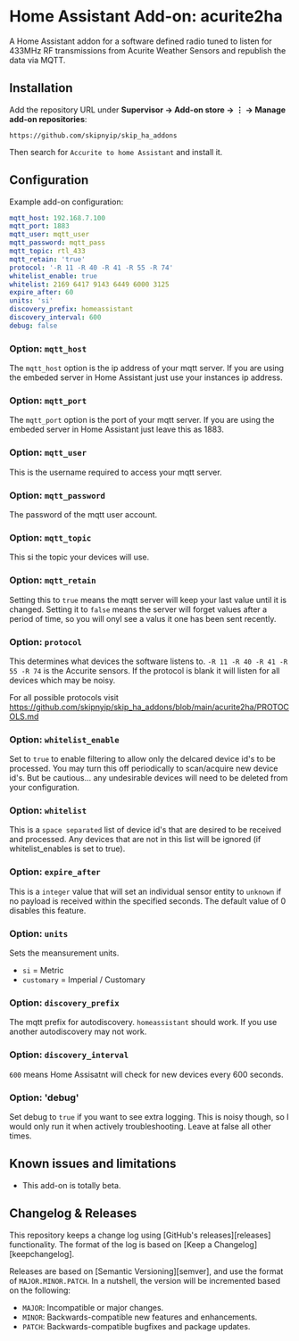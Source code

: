 # Home Assistant Add-on: acurite2ha

A Home Assistant addon for a software defined radio tuned to listen for 433MHz RF transmissions from Acurite Weather Sensors and republish the data via MQTT.

## Installation

Add the repository URL under **Supervisor → Add-on store → ⋮ → Manage add-on repositories**:

    https://github.com/skipnyip/skip_ha_addons

Then search for `Accurite to home Assistant` and install it.

## Configuration

Example add-on configuration:

```yaml
mqtt_host: 192.168.7.100
mqtt_port: 1883
mqtt_user: mqtt_user
mqtt_password: mqtt_pass
mqtt_topic: rtl_433
mqtt_retain: 'true'
protocol: '-R 11 -R 40 -R 41 -R 55 -R 74'
whitelist_enable: true
whitelist: 2169 6417 9143 6449 6000 3125
expire_after: 60
units: 'si'
discovery_prefix: homeassistant
discovery_interval: 600
debug: false
```

### Option: `mqtt_host`

The `mqtt_host` option is the ip address of your mqtt server. If you are using the embeded server in Home Assistant just use your instances ip address.

### Option: `mqtt_port`

The `mqtt_port` option is the port of your mqtt server. If you are using the embeded server in Home Assistant just leave this as 1883.

### Option: `mqtt_user`

This is the username required to access your mqtt server.

### Option: `mqtt_password`

The password of the mqtt user account.

### Option: `mqtt_topic`

This si the topic your devices will use.

### Option: `mqtt_retain`

Setting this to `true` means the mqtt server will keep your last value 
until it is changed. Setting it to `false` means the server will forget values after a period of time, 
so you will onyl see a valus it one has been sent recently.

### Option: `protocol`

This determines what devices the software listens to. `-R 11 -R 40 -R 41 -R 55 -R 74` 
is the Accurite sensors. If the protocol is blank it will listen for all devices
which may be noisy.

For all possible protocols visit <https://github.com/skipnyip/skip_ha_addons/blob/main/acurite2ha/PROTOCOLS.md>

### Option: `whitelist_enable`

Set to `true` to enable filtering to allow only the delcared device id's to be processed.  You may turn this off periodically
to scan/acquire new device id's.  But be cautious... any undesirable devices will need to be deleted from your configuration.

### Option: `whitelist`

This is a `space separated` list of device id's that are desired to be received and processed.  Any devices that are not in this
list will be ignored (if whitelist_enables is set to true).

### Option: `expire_after`

This is a `integer` value that will set an individual sensor entity to `unknown` if no payload is received within the specified seconds. The default value of 0 disables this feature.

### Option: `units`

Sets the meansurement units. 
- `si` = Metric
- `customary` = Imperial / Customary  

### Option: `discovery_prefix`

The mqtt prefix for autodiscovery. `homeassistant` should work. If you use another autodiscovery may not work.

### Option: `discovery_interval`

`600` means Home Assisatnt will check for new devices every 600 seconds. 

### Option: 'debug'

Set debug to `true` if you want to see extra logging. This is noisy though, so I would only run it when actively troubleshooting. Leave at false all other times. 

## Known issues and limitations

- This add-on is totally beta. 

## Changelog & Releases

This repository keeps a change log using [GitHub's releases][releases]
functionality. The format of the log is based on
[Keep a Changelog][keepchangelog].

Releases are based on [Semantic Versioning][semver], and use the format
of ``MAJOR.MINOR.PATCH``. In a nutshell, the version will be incremented
based on the following:

- ``MAJOR``: Incompatible or major changes.
- ``MINOR``: Backwards-compatible new features and enhancements.
- ``PATCH``: Backwards-compatible bugfixes and package updates.
